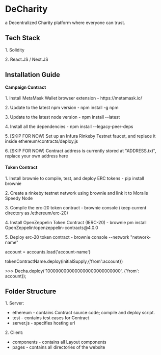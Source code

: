 <h1>DeCharity</h1>
<p>a Decentralized Charity platform where everyone can trust.<p>

<h2>Tech Stack</h2>
<p>1. Solidity</p>
<p>2. React.JS / Next.JS</p>

<h2>Installation Guide</h2>
<h4>Campaign Contract</h4>
<p>1. Install MetaMask Wallet browser extension - https://metamask.io/</p>
<p>2. Update to the latest npm version - npm install -g npm</p>
<p>3. Update to the latest node version - npm install --latest</p>
<p>4. Install all the dependencies - npm install --legacy-peer-deps</p>
<p>5. [SKIP FOR NOW] Set up an Infura Rinkeby Testnet faucet, and replace it inside ethereum/contracts/deploy.js</p>
<p>6. [SKIP FOR NOW] Contract address is currently stored at "ADDRESS.txt", replace your own address here</p>

<h4>Token Contract</h4>
<p>1. Install brownie to compile, test, and deploy ERC tokens - pip install brownie</p>
<p>2. Create a rinkeby testnet network using brownie and link it to Moralis Speedy Node</p>
<p>3. Compile the erc-20 token contract - brownie console (keep current directory as /ethereum/erc-20) </p>
<p>4. Install OpenZeppelin Token Contract (IERC-20) - brownie pm install OpenZeppelin/openzeppelin-contracts@4.0.0
<p>5. Deploy erc-20 token contract - brownie console --network "network-name"</p>
<p>                                  account = accounts.load('account-name')</p>
<p>                                  tokenContractName.deploy(initialSupply,{'from':account})</p>
<p>                                  >>> Decha.deploy('1000000000000000000000000000', {'from': account});

<h2>Folder Structure</h2>
<p>1. Server:</p>
<ul>
  <li>ethereum - contains Contract source code; compile and deploy script.</li>
  <li>test - contains test cases for Contract</li>
  <li>server.js - specifies hosting url</li>
</ul>

<p>2. Client:</p>
<ul>
  <li>components - contains all Layout components</li>
  <li>pages - contains all directories of the website</li>
</ul>
